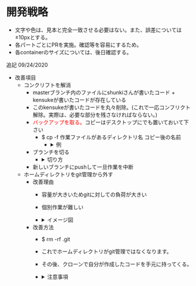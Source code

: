 # 開発戦略

- 文字や色は、見本と完全一致させる必要はない。また、誤差については±10pxとする。
- 各パートごとにPRを実施。確認等を容易にするため。
- 各containerのサイズについては、後日確認する。

追記 09/24/2020

- 改善項目
  - コンクリフトを解消
    - masterブランチ内のファイルにshunkiさんが書いたコード + kensukeが書いたコードが存在している
    - このkensukeが書いたコードを丸々削除。(これで一応コンフリクト解除。実際は、必要な部分を残さなければならない。)
    - <font color="red">バックアップを取る。</font>コピーはデスクトップにでも置いておいて下さい
      - $ cp -f 作業ファイルがあるディレクトリ名 コピー後の名前
        - <details><summary>例</summary><div>
          
          ```rb
            $ cp -f workspace workspace1
          ```

          </div></details>
    - ブランチを切る
      - <details><summary>切り方</summary><div>
        
        ```
        $ git branch ブランチ名     ブランチを切るコマンドであり移動していない
        $ git checkout ブランチ名   このコマンドで移動する
                 または
        $ git checkout -b ブランチ名  ブランチを作りながら移動もするコマンド
        ```

        </div></details>
    - 新しいブランチにpushして一旦作業を中断
  - ホームディレクトリをgit管理から外す
    - 改善理由
      - 容量が大きいためgitに対しての負荷が大きい
      - 個別作業が難しい
      - <details><summary>イメージ図</summary><div>

          ```rb
          /Users/arakishunki/   ←ホームディレクトリ
              |
              |------- Desctop
              |------- Pictures
              |------- Movies
              |------- workspace
                        |
                        |------practice1
                        |------practice2
                        枝分かれしている部分がホームディレクトリ内にあるディレクトリ。
                        自分はこのさらに下の階にディレクトリを作成しgit管理している。
          ```

          </div></details>
    - 改善方法
      - $ rm -rf .git
      -  これでホームディレクトリがgit管理ではなくなります。
      -  その後、クローンで自分が作成したコードを手元に持ってくる。
      -  <details><summary>注意事項</summary><div>

          ```rb
          クローンする際にターミナルで作業ディレクトリまで移動すること
          ```

          </div></details>